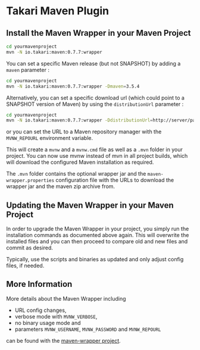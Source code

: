 # Takari Maven Plugin

## Install the Maven Wrapper in your Maven Project

```bash
cd yourmavenproject
mvn -N io.takari:maven:0.7.7:wrapper
```

You can set a specific Maven release (but not SNAPSHOT) by adding a `maven`
parameter :

```bash
cd yourmavenproject
mvn -N io.takari:maven:0.7.7:wrapper -Dmaven=3.5.4
```

Alternatively, you can set a specific download url (which could point to a
SNAPSHOT version of Maven) by using the `distributionUrl` parameter :

```bash
cd yourmavenproject
mvn -N io.takari:maven:0.7.7:wrapper -DdistributionUrl=http://server/path/to/maven/distro.zip
```

or you can set the URL to a Maven repository manager with the `MVNW_REPOURL`
environment variable.

This will create a `mvnw` and a `mvnw.cmd` file as well as a `.mvn` folder in
your project. You can now use mvnw instead of mvn in all project builds, which
will download the configured Maven installation as required.

The `.mvn` folder contains the optional wrapper jar and the
`maven-wrapper.properties` configuration file with the URLs to download the
wrapper jar and the maven zip archive from.

## Updating the Maven Wrapper in your Maven Project

In order to upgrade the Maven Wrapper in your project, you simply run the
installation commands as documented above again. This will overwrite the
installed files and you can then proceed to compare old and new files and commit
as desired.

Typically, use the scripts and binaries as updated and only adjust config files,
if needed.

## More Information

More details about the Maven Wrapper including

- URL config changes,
- verbose mode with `MVNW_VERBOSE`,
- no binary usage mode and 
- parameters `MVNW_USERNAME`, `MVNW_PASSWORD` and `MVNW_REPOURL`

can be found with the
[maven-wrapper project](https://github.com/takari/maven-wrapper).
